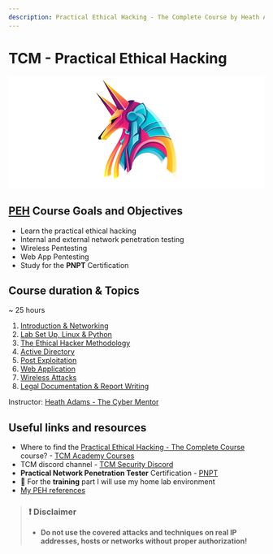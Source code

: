 ```yaml
---
description: Practical Ethical Hacking - The Complete Course by Heath Adams
---
```


# TCM - Practical Ethical Hacking

![Practical Ethical Hacking - academy.tcm-sec.com - © TCM Security](.gitbook/assets/peh.png)

## [PEH](https://academy.tcm-sec.com/p/practical-ethical-hacking-the-complete-course) Course Goals and Objectives

* Learn the practical ethical hacking
* Internal and external network penetration testing
* Wireless Pentesting
* Web App Pentesting
* Study for the **PNPT** Certification

## Course duration & Topics

~	25 hours

1. [Introduction & Networking](1-intro/README.md)
2. [Lab Set Up, Linux & Python](2-lab/README.md)
3. [The Ethical Hacker Methodology](3-eth-hack/README.md)
5. [Active Directory](4-active-directory/README.md)
6. [Post Exploitation](5-post-exploitation/README.md)
7. [Web Application](6-webapp/README.md)
8. [Wireless Attacks](7-wireless/README.md)
9. [Legal Documentation & Report Writing](8-report/README.md)

Instructor: [Heath Adams - The Cyber Mentor](https://www.thecybermentor.com/)

## Useful links and resources

* Where to find the [Practical Ethical Hacking - The Complete Course](https://academy.tcm-sec.com/p/practical-ethical-hacking-the-complete-course) course? - [TCM Academy Courses](https://academy.tcm-sec.com/courses)
* TCM discord channel - [TCM Security Discord](https://discord.gg/tcm)
* **Practical Network Penetration Tester** Certification - [PNPT](https://certifications.tcm-sec.com/pnpt/)
* 🔬 For the **training** part I will use my home lab environment
* [My PEH references](peh-references.md)

> ### ❗ Disclaimer
>
> * **Do not use the covered attacks and techniques on real IP addresses, hosts or networks without proper authorization!**
